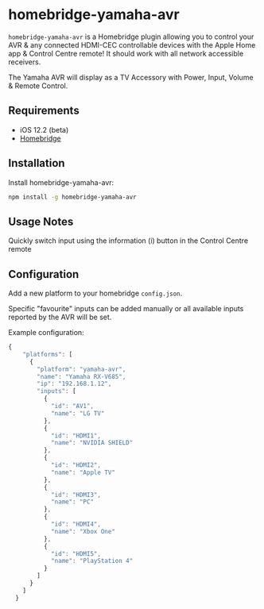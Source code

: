 # homebridge-yamaha-avr

`homebridge-yamaha-avr` is a Homebridge plugin allowing you to control your AVR & any connected HDMI-CEC controllable devices with the Apple Home app & Control Centre remote! It should work with all network accessible receivers.

The Yamaha AVR will display as a TV Accessory with Power, Input, Volume & Remote Control.

## Requirements
* iOS 12.2 (beta)
* [Homebridge](https://homebridge.io/)

## Installation
Install homebridge-yamaha-avr:
```sh
npm install -g homebridge-yamaha-avr
```

## Usage Notes
Quickly switch input using the information (i) button in the Control Centre remote

## Configuration
Add a new platform to your homebridge `config.json`.

Specific "favourite" inputs can be added manually or all available inputs reported by the AVR will be set.

Example configuration:

```js
{
    "platforms": [
      {
        "platform": "yamaha-avr",
        "name": "Yamaha RX-V685",
        "ip": "192.168.1.12",
        "inputs": [
          {
            "id": "AV1",
            "name": "LG TV"
          },
          {
            "id": "HDMI1",
            "name": "NVIDIA SHIELD"
          },
          {
            "id": "HDMI2",
            "name": "Apple TV"
          },
          {
            "id": "HDMI3",
            "name": "PC"
          },
          {
            "id": "HDMI4",
            "name": "Xbox One"
          },
          {
            "id": "HDMI5",
            "name": "PlayStation 4"
          }
        ]
      }
    ]
  }
```

